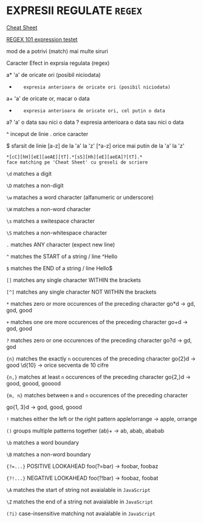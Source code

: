 # EXPRESII REGULATE `REGEX`

[Cheat Sheet](REGEX-Cheat-Sheet.jpeg)


[REGEX 101 expression testet](https://regex101.com/)



mod de a potrivi (match) mai multe siruri

Caracter	Efect in exprsia regulata (regex)

   a*		'a' de oricate ori (posibil niciodata)
   * 		expresia anterioara de oricate ori (posibil niciodata)
	
   a+		'a' de oricate or, macar o data
   +		expresia anterioara de oricate ori, cel putin o data
	
   a?		'a' o data sau nici o data
   ?		expresia anterioara o data sau nici o data
	
   ^		inceput de linie
   .		orice caracter

   $		sfarsit de linie
   [a-z]	de la 'a' la 'z'
   [^a-z]	orice mai putin de la 'a' la 'z'





	*[cC][hH][eE][aeAE][tT].*[sS][Hh][eE][aeEA]?[tT].*
	face matching pe 'Cheat Sheet' cu greseli de scriere





`\d`    matches a digit


`\D`    matches a non-digit


`\w`    mataches a word character (alfanumeric or underscore)


`\W`    matches a non-word character


`\s`    matches a switespace character


`\S`    matches a non-whitespace character


`.`     matches ANY character (expect new line)


`^`     matches the START of a string / line
^Hello


`$`     matches the END of a string / line
Hello$


`[]`    matches any single character WITHIN the brackets


`[^]`   matches any single character NOT WITHIN the brackets


`*`     matches zero or more occurences of the preceding character
go*d -> gd, god, good



`+`     matches one ore more occurences of the preceding character
go+d -> god, good


`?`     matches zero or one occurences of the preceding character
go?d -> gd, god


`{n}`   matches the exactly `n` occurences of the preceding character
go{2}d -> good
\d{10} -> orice secventa de 10 cifre


`{n,}`  matches at least `n` occurences of the preceding character
go{2,}d -> good, goood, gooood

`{m, n}` matches between `m` and `n` occurences of the preceding character

go{1, 3}d -> god, good, goood


`!`     matches either the left or the right pattern
apple!orrange -> apple, orrange



`()`    groups multiple patterns together
(ab)+ -> ab, abab, ababab



`\b`    matches a word boundary



`\B`    matches a non-word boundary



`{?=...}`   POSITIVE LOOKAHEAD
foo(?=bar) -> foobar, foobaz



`{?!...}`   NEGATIVE LOOKAHEAD
foo(?!bar) -> foobaz, foobat



`\A`    matches the start of string
not avaialable in `JavaScript`



`\Z`    matches the end of a string
not avaialable in `JavaScript`



`(?i)`  case-insensitive matching
not avaialable in `JavaScript`


